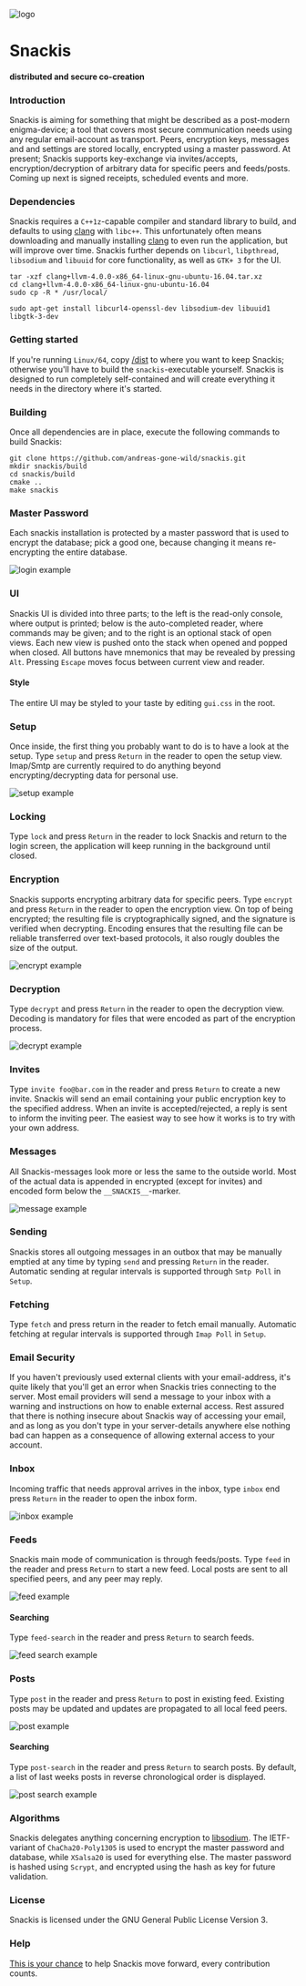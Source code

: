 ![logo](images/logo.png?raw=true)

# Snackis
#### distributed and secure co-creation

### Introduction
Snackis is aiming for something that might be described as a post-modern enigma-device; a tool that covers most secure communication needs using any regular email-account as transport. Peers, encryption keys, messages and and settings are stored locally, encrypted using a master password. At present; Snackis supports key-exchange via invites/accepts, encryption/decryption of arbitrary data for specific peers and feeds/posts. Coming up next is signed receipts, scheduled events and more.

### Dependencies
Snackis requires a ```C++1z```-capable compiler and standard library to build, and defaults to using [clang](http://releases.llvm.org/download.html#4.0.0) with ```libc++```. This unfortunately often means downloading and manually installing [clang](http://releases.llvm.org/download.html#4.0.0) to even run the application, but will improve over time. Snackis further depends on ```libcurl```, ```libpthread```, ```libsodium``` and ```libuuid``` for core functionality, as well as ```GTK+ 3``` for the UI.

```
tar -xzf clang+llvm-4.0.0-x86_64-linux-gnu-ubuntu-16.04.tar.xz
cd clang+llvm-4.0.0-x86_64-linux-gnu-ubuntu-16.04
sudo cp -R * /usr/local/

sudo apt-get install libcurl4-openssl-dev libsodium-dev libuuid1 libgtk-3-dev
```

### Getting started
If you're running ```Linux/64```, copy [/dist](https://github.com/andreas-gone-wild/snackis/tree/master/dist) to where you want to keep Snackis; otherwise you'll have to build the ```snackis```-executable yourself. Snackis is designed to run completely self-contained and will create everything it needs in the directory where it's started.

### Building
Once all dependencies are in place, execute the following commands to build Snackis:

```
git clone https://github.com/andreas-gone-wild/snackis.git
mkdir snackis/build
cd snackis/build
cmake ..
make snackis
```

### Master Password
Each snackis installation is protected by a master password that is used to encrypt the database; pick a good one, because changing it means re-encrypting the entire database.

![login example](images/login.png?raw=true)

### UI
Snackis UI is divided into three parts; to the left is the read-only console, where output is printed; below is the auto-completed reader, where commands may be given; and to the right is an optional stack of open views. Each new view is pushed onto the stack when opened and popped when closed. All buttons have mnemonics that may be revealed by pressing ```Alt```. Pressing ```Escape``` moves focus between current view and reader.

#### Style
The entire UI may be styled to your taste by editing ```gui.css``` in the root.

### Setup
Once inside, the first thing you probably want to do is to have a look at the setup. Type ```setup``` and press ```Return``` in the reader to open the setup view. Imap/Smtp are currently required to do anything beyond encrypting/decrypting data for personal use.

![setup example](images/setup.png?raw=true)

### Locking
Type ```lock``` and press ```Return``` in the reader to lock Snackis and return to the login screen, the application will keep running in the background until closed.

### Encryption
Snackis supports encrypting arbitrary data for specific peers. Type ```encrypt``` and press ```Return``` in the reader to open the encryption view. On top of being encrypted; the resulting file is cryptographically signed, and the signature is verified when decrypting. Encoding ensures that the resulting file can be reliable transferred over text-based protocols, it also rougly doubles the size of the output.

![encrypt example](images/encrypt.png?raw=true)

### Decryption
Type ```decrypt``` and press ```Return``` in the reader to open the decryption view. Decoding is mandatory for files that were encoded as part of the encryption process.

![decrypt example](images/decrypt.png?raw=true)

### Invites
Type ```invite foo@bar.com``` in the reader and press ```Return``` to create a new invite. Snackis will send an email containing your public encryption key to the specified address. When an invite is accepted/rejected, a reply is sent to inform the inviting peer. The easiest way to see how it works is to try with your own address.

### Messages
All Snackis-messages look more or less the same to the outside world. Most of the actual data is appended in encrypted (except for invites) and encoded form below the ```__SNACKIS__```-marker.

![message example](images/message.png?raw=true)

### Sending
Snackis stores all outgoing messages in an outbox that may be manually emptied at any time by typing ```send``` and pressing ```Return``` in the reader. Automatic sending at regular intervals is supported through ```Smtp Poll``` in ```Setup```.

### Fetching
Type ```fetch``` and press return in the reader to fetch email manually. Automatic fetching at regular intervals is supported through ```Imap Poll``` in ```Setup```.

### Email Security
If you haven't previously used external clients with your email-address, it's quite likely that you'll get an error when Snackis tries connecting to the server. Most email providers will send a message to your inbox with a warning and instructions on how to enable external access. Rest assured that there is nothing insecure about Snackis way of accessing your email, and as long as you don't type in your server-details anywhere else nothing bad can happen as a consequence of allowing external access to your account.

### Inbox
Incoming traffic that needs approval arrives in the inbox, type ```inbox``` end press ```Return``` in the reader to open the inbox form.

![inbox example](images/inbox.png?raw=true)

### Feeds
Snackis main mode of communication is through feeds/posts. Type ```feed``` in the reader and press ```Return``` to start a new feed. Local posts are sent to all specified peers, and any peer may reply.

![feed example](images/feed.png?raw=true)

#### Searching
Type ```feed-search``` in the reader and press ```Return``` to search feeds.

![feed search example](images/feed_search.png?raw=true)

### Posts
Type ```post``` in the reader and press ```Return``` to post in existing feed. Existing posts may be updated and updates are propagated to all local feed peers.

![post example](images/post.png?raw=true)

#### Searching
Type ```post-search``` in the reader and press ```Return``` to search posts. By default, a list of last weeks posts in reverse chronological order is displayed.

![post search example](images/post_search.png?raw=true)

### Algorithms
Snackis delegates anything concerning encryption to [libsodium](https://github.com/jedisct1/libsodium). The IETF-variant of ```ChaCha20-Poly1305``` is used to encrypt the master password and database, while ```XSalsa20``` is used for everything else. The master password is hashed using ```Scrypt```, and encrypted using the hash as key for future validation.

### License
Snackis is licensed under the GNU General Public License Version 3.

### Help
[This is your chance](https://www.paypal.me/c4life) to help Snackis move forward, every contribution counts.<br/>